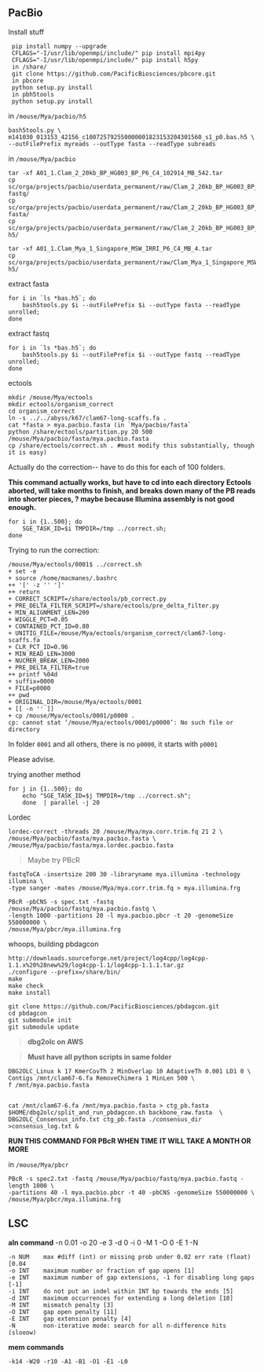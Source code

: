 PacBio
--


Install stuff

	 pip install numpy --upgrade
	 CFLAGS="-I/usr/lib/openmpi/include/" pip install mpi4py
	 CFLAGS="-I/usr/lib/openmpi/include/" pip install h5py
	 in /share/
	 git clone https://github.com/PacificBiosciences/pbcore.git
	 in pbcore
	 python setup.py install
	 in pbh5tools
	 python setup.py install 

in `/mouse/Mya/pacbio/h5`


	bash5tools.py \
	m141030_013153_42156_c100725792550000001823153204301560_s1_p0.bas.h5 \
	--outFilePrefix myreads --outType fasta --readType subreads

in `/mouse/Mya/pacbio`

	tar -xf A01_1.Clam_2_20kb_BP_HG003_BP_P6_C4_102914_MB_542.tar
	cp sc/orga/projects/pacbio/userdata_permanent/raw/Clam_2_20kb_BP_HG003_BP_P6_C4_102914_MB_542/A01_1/Analysis_Results/*fastq fastq/
	cp sc/orga/projects/pacbio/userdata_permanent/raw/Clam_2_20kb_BP_HG003_BP_P6_C4_102914_MB_542/A01_1/Analysis_Results/*fasta fasta/
	cp sc/orga/projects/pacbio/userdata_permanent/raw/Clam_2_20kb_BP_HG003_BP_P6_C4_102914_MB_542/A01_1/Analysis_Results/*h5 h5/
		
	tar -xf A01_1.Clam_Mya_1_Singapore_MSW_IRRI_P6_C4_MB_4.tar
	cp sc/orga/projects/pacbio/userdata_permanent/raw/Clam_Mya_1_Singapore_MSW_IRRI_P6_C4_MB_4/A01_1/Analysis_Results/m141203_023445_42163R_c100749932550000001823153407081503_s1_p0.* h5/
	

extract fasta

	for i in `ls *bas.h5`; do
		bash5tools.py $i --outFilePrefix $i --outType fasta --readType unrolled;
	done

extract fastq

	for i in `ls *bas.h5`; do
		bash5tools.py $i --outFilePrefix $i --outType fastq --readType unrolled;
	done

	
ectools

	mkdir /mouse/Mya/ectools
	mkdir ectools/organism_correct
	cd organism_correct
	ln -s ../../abyss/k67/clam67-long-scaffs.fa .
	cat *fasta > mya.pacbio.fasta (in `Mya/pacbio/fasta`
	python /share/ectools/partition.py 20 500 /mouse/Mya/pacbio/fasta/mya.pacbio.fasta
	cp /share/ectools/correct.sh . #must modify this substantially, though it is easy)
	

Actually do the correction-- have to do this for each of 100 folders. 

**This command actually works, but have to cd into each directory**
**Ectools aborted, will take months to finish, and breaks down many of the PB reads into shorter pieces, ? maybe because Illumina assembly is not good enough.**


	for i in {1..500}; do 
		SGE_TASK_ID=$i TMPDIR=/tmp ../correct.sh; 
	done

Trying to run the correction: 

    /mouse/Mya/ectools/0001$ ../correct.sh
    + set -e
    + source /home/macmanes/.bashrc
    ++ '[' -z '' ']'
    ++ return
    + CORRECT_SCRIPT=/share/ectools/pb_correct.py
    + PRE_DELTA_FILTER_SCRIPT=/share/ectools/pre_delta_filter.py
    + MIN_ALIGNMENT_LEN=200
    + WIGGLE_PCT=0.05
    + CONTAINED_PCT_ID=0.80
    + UNITIG_FILE=/mouse/Mya/ectools/organism_correct/clam67-long-scaffs.fa
    + CLR_PCT_ID=0.96
    + MIN_READ_LEN=3000
    + NUCMER_BREAK_LEN=2000
    + PRE_DELTA_FILTER=true
    ++ printf %04d
    + suffix=0000
    + FILE=p0000
    ++ pwd
    + ORIGINAL_DIR=/mouse/Mya/ectools/0001
    + [[ -n '' ]]
    + cp /mouse/Mya/ectools/0001/p0000 .
    cp: cannot stat ‘/mouse/Mya/ectools/0001/p0000’: No such file or directory

In folder `0001` and all others, there is no `p0000`, it starts with `p0001`

Please advise. 


trying another method

	for j in {1..500}; do 
		echo "SGE_TASK_ID=$j TMPDIR=/tmp ../correct.sh"; 
		done  | parallel -j 20
		
Lordec

	lordec-correct -threads 20 /mouse/Mya/mya.corr.trim.fq 21 2 \
	/mouse/Mya/pacbio/fasta/mya.pacbio.fasta \
	/mouse/Mya/pacbio/fasta/mya.lordec.pacbio.fasta


>Maybe try PBcR

	fastqToCA -insertsize 200 30 -libraryname mya.illumina -technology illumina \
	-type sanger -mates /mouse/Mya/mya.corr.trim.fq > mya.illumina.frg

	PBcR -pbCNS -s spec.txt -fastq /mouse/Mya/pacbio/fastq/mya.pacbio.fastq \
	-length 1000 -partitions 20 -l mya.pacbio.pbcr -t 20 -genomeSize 550000000 \
	/mouse/Mya/pbcr/mya.illumina.frg
	


whoops, building pbdagcon

	http://downloads.sourceforge.net/project/log4cpp/log4cpp-1.1.x%20%28new%29/log4cpp-1.1/log4cpp-1.1.1.tar.gz
	./configure --prefix=/share/bin/
	make
	make check
	make install
	
	git clone https://github.com/PacificBiosciences/pbdagcon.git
	cd pbdagcon
	git submodule init
	git submodule update
	
>**dbg2olc on AWS**

>**Must have all python scripts in same folder**

	DBG2OLC_Linux k 17 KmerCovTh 2 MinOverlap 10 AdaptiveTh 0.001 LD1 0 \
	Contigs /mnt/clam67-6.fa RemoveChimera 1 MinLen 500 \
	f /mnt/mya.pacbio.fasta
	

	cat /mnt/clam67-6.fa /mnt/mya.pacbio.fasta > ctg_pb.fasta
	$HOME/dbg2olc/split_and_run_pbdagcon.sh backbone_raw.fasta  \
	DBG2OLC_Consensus_info.txt ctg_pb.fasta ./consensus_dir >consensus_log.txt &


**RUN THIS COMMAND FOR PBcR WHEN TIME**
**IT WILL TAKE A MONTH OR MORE**

in `/mouse/Mya/pbcr`

	PBcR -s spec2.txt -fastq /mouse/Mya/pacbio/fastq/mya.pacbio.fastq -length 1000 \
	-partitions 40 -l mya.pacbio.pbcr -t 40 -pbCNS -genomeSize 550000000 \
	/mouse/Mya/pbcr/mya.illumina.frg
	

LSC
--

**aln command**
	-n 0.01 -o 20 -e 3 -d 0 -i 0 -M 1 -O 0 -E 1 -N
	
	-n NUM    max #diff (int) or missing prob under 0.02 err rate (float) [0.04
	-o INT    maximum number or fraction of gap opens [1]
	-e INT    maximum number of gap extensions, -1 for disabling long gaps [-1]
	-i INT    do not put an indel within INT bp towards the ends [5]	
	-d INT    maximum occurrences for extending a long deletion [10]
	-M INT    mismatch penalty [3]
	-O INT    gap open penalty [11]
	-E INT    gap extension penalty [4]
	-N        non-iterative mode: search for all n-difference hits (slooow)


**mem commands**

	-k14 -W20 -r10 -A1 -B1 -O1 -E1 -L0
	

































